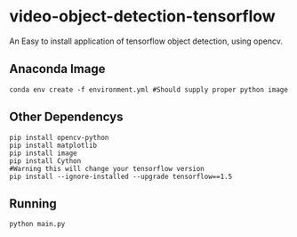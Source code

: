 # video-object-detection-tensorflow
An Easy to install application of tensorflow object detection, using opencv. 

## Anaconda Image
```
conda env create -f environment.yml #Should supply proper python image
```
## Other Dependencys
```
pip install opencv-python
pip install matplotlib
pip install image
pip install Cython
#Warning this will change your tensorflow version
pip install --ignore-installed --upgrade tensorflow==1.5

```
## Running
```
python main.py
```
